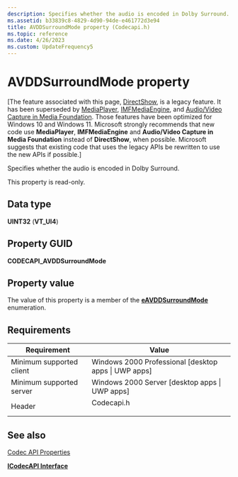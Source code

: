 ```yaml
---
description: Specifies whether the audio is encoded in Dolby Surround.
ms.assetid: b33839c8-4829-4d90-94de-e461772d3e94
title: AVDDSurroundMode property (Codecapi.h)
ms.topic: reference
ms.date: 4/26/2023
ms.custom: UpdateFrequency5
---
```


# AVDDSurroundMode property

\[The feature associated with this page, [DirectShow](/windows/win32/directshow/directshow), is a legacy feature. It has been superseded by [MediaPlayer](/uwp/api/Windows.Media.Playback.MediaPlayer), [IMFMediaEngine](/windows/win32/api/mfmediaengine/nn-mfmediaengine-imfmediaengine), and [Audio/Video Capture in Media Foundation](windows/win32/medfound/audio-video-capture-in-media-foundation). Those features have been optimized for Windows 10 and Windows 11. Microsoft strongly recommends that new code use **MediaPlayer**, **IMFMediaEngine** and **Audio/Video Capture in Media Foundation** instead of **DirectShow**, when possible. Microsoft suggests that existing code that uses the legacy APIs be rewritten to use the new APIs if possible.\]

Specifies whether the audio is encoded in Dolby Surround.

This property is read-only.

## Data type

**UINT32** (**VT\_UI4**)

## Property GUID

**CODECAPI\_AVDDSurroundMode**

## Property value

The value of this property is a member of the [**eAVDDSurroundMode**](/windows/desktop/api/codecapi/ne-codecapi-eavddsurroundmode) enumeration.

## Requirements



| Requirement | Value |
|-------------------------------------|---------------------------------------------------------------------------------------|
| Minimum supported client<br/> | Windows 2000 Professional \[desktop apps \| UWP apps\]<br/>                     |
| Minimum supported server<br/> | Windows 2000 Server \[desktop apps \| UWP apps\]<br/>                           |
| Header<br/>                   | <dl> <dt>Codecapi.h</dt> </dl> |



## See also

<dl> <dt>

[Codec API Properties](codec-api-properties.md)
</dt> <dt>

[**ICodecAPI Interface**](/windows/desktop/api/Strmif/nn-strmif-icodecapi)
</dt> </dl>

 

 




